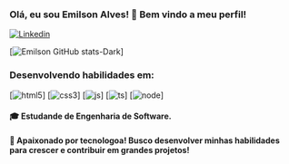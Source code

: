 ### Olá, eu sou Emilson Alves! 👋 Bem vindo a meu perfil!
[![Linkedin](https://img.shields.io/badge/LinkedIn-0077B5?style=for-the-badge&logo=linkedin&logoColor=white)](https://www.linkedin.com/in/emilson-alves/)

[![Emilson GitHub stats-Dark](https://github-readme-stats.vercel.app/api?username=EmilsonnAlves&show_icons=true&theme=dark#gh-dark-mode-only)]
### Desenvolvendo habilidades em: 
[![html5](https://img.shields.io/badge/HTML5-E34F26?style=for-the-badge&logo=html5&logoColor=white)]
[![css3](https://img.shields.io/badge/CSS3-1572B6?style=for-the-badge&logo=css3&logoColor=white)]
[![js](https://img.shields.io/badge/JavaScript-F7DF1E?style=for-the-badge&logo=javascript&logoColor=black)]
[![ts](https://img.shields.io/badge/TypeScript-007ACC?style=for-the-badge&logo=typescript&logoColor=white)]
[![node](https://img.shields.io/badge/Node.js-43853D?style=for-the-badge&logo=node.js&logoColor=white)]

#### 🎓 Estudande de Engenharia de Software.
#### 🚀 Apaixonado por tecnologoa! Busco desenvolver minhas habilidades para crescer e contribuir em grandes projetos!
